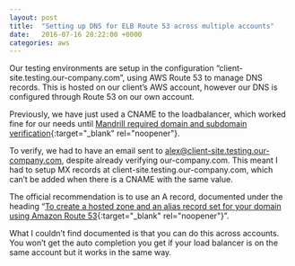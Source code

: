 ```yaml
---
layout: post
title:  "Setting up DNS for ELB Route 53 across multiple accounts"
date:   2016-07-16 20:22:00 +0000
categories: aws
---
```


Our testing environments are setup in the configuration “client-site.testing.our-company.com”, using AWS Route 53 to manage DNS records. This is hosted on our client’s AWS account, however our DNS is configured through Route 53 on our own account.

Previously, we have just used a CNAME to the loadbalancer, which worked fine for our needs until [Mandrill required domain and subdomain verification](https://mandrill.zendesk.com/hc/en-us/articles/205582247){:target="_blank" rel="noopener"}.

To verify, we had to have an email sent to alex@client-site.testing.our-company.com, despite already verifying our-company.com. This meant I had to setup MX records at client-site.testing.our-company.com, which can’t be added when there is a CNAME with the same value.

The official recommendation is to use an A record, documented under the heading “[To create a hosted zone and an alias record set for your domain using Amazon Route 53](http://docs.aws.amazon.com/ElasticLoadBalancing/latest/DeveloperGuide/using-domain-names-with-elb.html){:target="_blank" rel="noopener"}”.

What I couldn’t find documented is that you can do this across accounts. You won’t get the auto completion you get if your load balancer is on the same account but it works in the same way.
